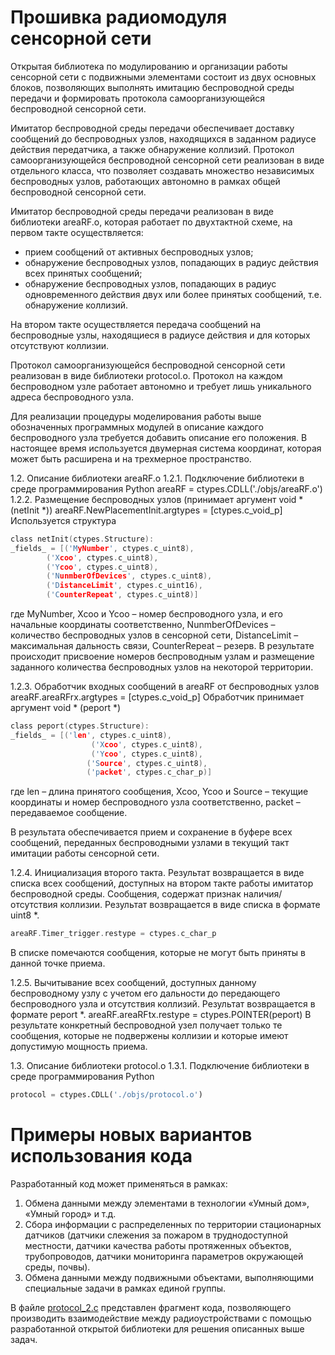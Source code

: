 # Прошивка радиомодуля сенсорной сети

Открытая библиотека по модулированию и организации работы сенсорной сети с подвижными элементами состоит из двух основных блоков, позволяющих выполнять  имитацию беспроводной среды передачи и формировать протокола самоорганизующейся беспроводной сенсорной сети.

Имитатор беспроводной среды передачи обеспечивает доставку сообщений до беспроводных узлов, находящихся в заданном радиусе действия передатчика, а также обнаружение коллизий.
Протокол самоорганизующейся беспроводной сенсорной сети реализован в виде отдельного класса, что позволяет создавать множество независимых беспроводных узлов, работающих автономно в рамках общей беспроводной сенсорной сети.

Имитатор беспроводной среды передачи реализован в виде библиотеки areaRF.o, которая работает по двухтактной схеме, на первом такте осуществляется: 
* прием сообщений от активных беспроводных узлов; 
* обнаружение беспроводных узлов, попадающих в радиус действия всех принятых сообщений;
* обнаружение беспроводных узлов, попадающих в радиус одновременного  действия двух или более принятых сообщений, т.е. обнаружение коллизий.

На втором такте осуществляется передача сообщений на беспроводные узлы, находящиеся в радиусе действия и для которых отсутствуют коллизии. 

Протокол самоорганизующейся беспроводной сенсорной сети реализован в виде библиотеки protocol.o. Протокол на каждом беспроводном узле работает автономно и требует лишь уникального адреса беспроводного узла. 

Для реализации процедуры моделирования работы выше обозначенных программных модулей в описание каждого беспроводного узла требуется добавить описание его положения. В настоящее время используется двумерная система координат, которая может быть расширена и на трехмерное пространство.

1.2. Описание библиотеки areaRF.o
1.2.1. Подключение библиотеки в среде программирования Python
areaRF = ctypes.CDLL('./objs/areaRF.o')
1.2.2. Размещение беспроводных узлов (принимает аргумент void * (netInit *))
areaRF.NewPlacementInit.argtypes = [ctypes.c_void_p]
Используется структура 
```C
class netInit(ctypes.Structure):
_fields_ = [('MyNumber', ctypes.c_uint8),
        ('Xcoo', ctypes.c_uint8),
        ('Ycoo', ctypes.c_uint8),
        ('NunmberOfDevices', ctypes.c_uint8),
        ('DistanceLimit', ctypes.c_uint16),
        ('CounterRepeat', ctypes.c_uint8)]
```
где MyNumber, Xcoo и Ycoo – номер беспроводного узла, и его начальные координаты соответственно, NunmberOfDevices – количество беспроводных узлов в сенсорной сети, DistanceLimit – максимальная дальность связи, CounterRepeat – резерв. 
В результате происходит присвоение номеров беспроводным узлам и размещение заданного количества беспроводных узлов на некоторой территории.

1.2.3. Обработчик входных сообщений в areaRF от беспроводных узлов
areaRF.areaRFrx.argtypes = [ctypes.c_void_p]
Обработчик принимает аргумент void * (peport *)

```C
class peport(ctypes.Structure):
_fields_ = [('len', ctypes.c_uint8),
                  ('Xcoo', ctypes.c_uint8),
                  ('Ycoo', ctypes.c_uint8),
                 ('Source', ctypes.c_uint8),
                 ('packet', ctypes.c_char_p)]
```
где len – длина принятого сообщения, Xcoo, Ycoo и Source – текущие координаты и номер беспроводного узла соответственно, packet – передаваемое сообщение.

В результата обеспечивается прием и сохранение в буфере всех сообщений, переданных беспроводными узлами в текущий такт имитации работы сенсорной сети.

1.2.4. Инициализация второго такта. Результат возвращается в виде списка всех сообщений, доступных на втором такте работы имитатор беспроводной среды. Сообщения, содержат признак наличия/отсутствия коллизии. Результат возвращается в виде списка в формате uint8 *.
```C
areaRF.Timer_trigger.restype = ctypes.c_char_p
```

В списке помечаются сообщения, которые не могут быть приняты в данной точке приема.

1.2.5. Вычитывание всех сообщений, доступных данному беспроводному узлу с учетом его дальности до передающего беспроводного узла и отсутствия коллизий. Результат возвращается в формате peport *.
areaRF.areaRFtx.restype = ctypes.POINTER(peport)
    В результате конкретный беспроводной узел получает только те сообщения, которые не подвержены коллизии и которые имеют допустимую мощность приема.

1.3. Описание библиотеки protocol.o
1.3.1. Подключение библиотеки в среде программирования Python
```python
protocol = ctypes.CDLL('./objs/protocol.o')
```

# Примеры новых вариантов использования кода
Разработанный код может применяться в рамках:
1. Обмена данными между элементами в технологии «Умный дом», «Умный город» и т.д.
2. Сбора информации с распределенных по территории стационарных датчиков (датчики слежения за пожаром в труднодоступной местности, датчики качества работы протяженных объектов, трубопроводов, датчики мониторинга параметров окружающей среды, почвы).
3. Обмена данными между подвижными объектами, выполняющими специальные задачи в рамках единой группы.

В файле [protocol_2.c](protocol_2.c) представлен фрагмент кода, позволяющего производить  взаимодействие между радиоустройствами с помощью разработанной открытой библиотеки для решения описанных выше задач. 